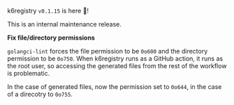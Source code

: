 k6registry `v0.1.15` is here 🎉!

This is an internal maintenance release.

**Fix file/directory permissions**

`golangci-lint` forces the file permission to be `0o600` and the directory permission to be `0o750`. When k6registry runs as a GitHub action, it runs as the root user, so accessing the generated files from the rest of the workflow is problematic.

In the case of generated files, now the permission set to `0o644`, in the case of a direcotry to `0o755`.
